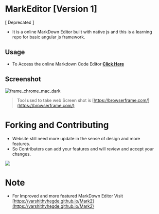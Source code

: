 # MarkEditor [Version 1]
[ Deprecated ]
- It is a online MarkDown Editor built with native js and this is a learning repo for basic angular js framework.
## Usage
- To Access the online Markdown Code Editor [**Click Here**](https://varshithvhegde.me/MarkEditor/)
## Screenshot
![frame_chrome_mac_dark](https://user-images.githubusercontent.com/80502833/181757971-bd4dcef7-ce24-41cc-a8af-aa07736062c2.png)

> Tool used to take web Screen shot is [https://browserframe.com/](https://browserframe.com/)
# Forking and Contributing
-  Website still need more update in the sense of design and more features.
-  So Contributers can add your features and will review and accept your changes.

<img src="https://visitor-badge.glitch.me/badge?page_id=MarkDown&left_color=green&right_color=red"/>

# Note 
- For Improved and more featured MarkDown Editor Visit [https://varshithvhegde.github.io/Mark2](https://varshithvhegde.github.io/Mark2)
